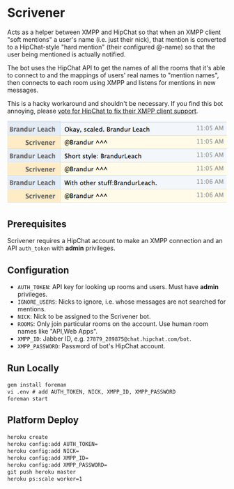 # Scrivener

Acts as a helper between XMPP and HipChat so that when an XMPP client "soft mentions" a user's name (i.e. just their nick), that mention is converted to a HipChat-style "hard mention" (their configured @-name) so that the user being mentioned is actually notified.

The bot uses the HipChat API to get the names of all the rooms that it's able to connect to and the mappings of users' real names to "mention names", then connects to each room using XMPP and listens for mentions in new messages.

This is a hacky workaround and shouldn't be necessary. If you find this bot annoying, please [vote for HipChat to fix their XMPP client support](http://help.hipchat.com/forums/138883-suggestions/suggestions/2979786-xmpp-group-chat-nicknames).

![Example screenshot](example.png)

## Prerequisites

Scrivener requires a HipChat account to make an XMPP connection and an API `auth_token` with **admin** privileges.

## Configuration

* `AUTH_TOKEN`: API key for looking up rooms and users. Must have **admin** privileges.
* `IGNORE_USERS`: Nicks to ignore, i.e. whose messages are not searched for mentions.
* `NICK`: Nick to be assigned to the Scrivener bot.
* `ROOMS`: Only join particular rooms on the account. Use human room names like "API,Web Apps".
* `XMPP_ID`: Jabber ID, e.g. `27879_289875@chat.hipchat.com/bot`.
* `XMPP_PASSWORD`: Password of bot's HipChat account.

## Run Locally

```
gem install foreman
vi .env # add AUTH_TOKEN, NICK, XMPP_ID, XMPP_PASSWORD
foreman start
```

## Platform Deploy

```
heroku create
heroku config:add AUTH_TOKEN=
heroku config:add NICK=
heroku config:add XMPP_ID=
heroku config:add XMPP_PASSWORD=
git push heroku master
heroku ps:scale worker=1
```
